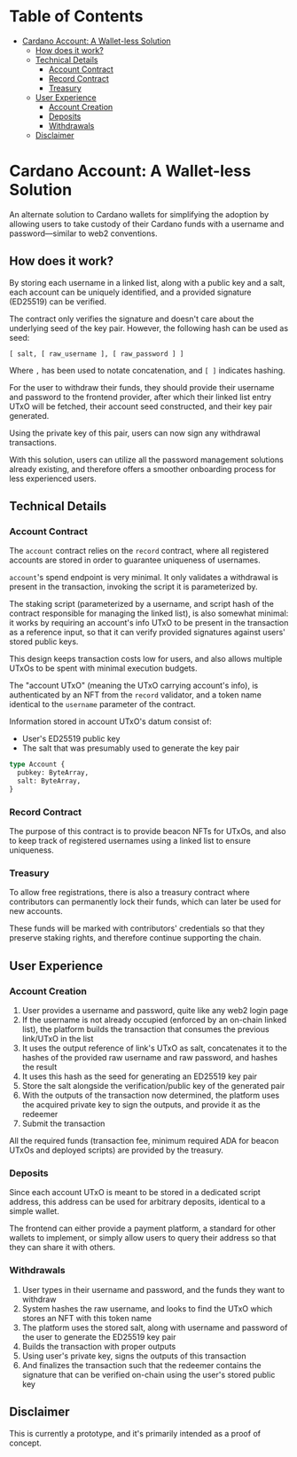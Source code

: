 # Table of Contents

<!-- vim-markdown-toc GFM -->

* [Cardano Account: A Wallet-less Solution](#cardano-account-a-wallet-less-solution)
    * [How does it work?](#how-does-it-work)
    * [Technical Details](#technical-details)
        * [Account Contract](#account-contract)
        * [Record Contract](#record-contract)
        * [Treasury](#treasury)
    * [User Experience](#user-experience)
        * [Account Creation](#account-creation)
        * [Deposits](#deposits)
        * [Withdrawals](#withdrawals)
    * [Disclaimer](#disclaimer)

<!-- vim-markdown-toc -->

# Cardano Account: A Wallet-less Solution

An alternate solution to Cardano wallets for simplifying the adoption by
allowing users to take custody of their Cardano funds with a username and
password—similar to web2 conventions.

## How does it work?

By storing each username in a linked list, along with a public key and a salt,
each account can be uniquely identified, and a provided signature (ED25519) can
be verified.

The contract only verifies the signature and doesn't care about the underlying
seed of the key pair. However, the following hash can be used as seed:
```
[ salt, [ raw_username ], [ raw_password ] ]
```

Where `,` has been used to notate concatenation, and `[ ]` indicates hashing.

For the user to withdraw their funds, they should provide their username and
password to the frontend provider, after which their linked list entry UTxO will
be fetched, their account seed constructed, and their key pair generated.

Using the private key of this pair, users can now sign any withdrawal
transactions.

With this solution, users can utilize all the password management solutions
already existing, and therefore offers a smoother onboarding process for less
experienced users.

## Technical Details

### Account Contract

The `account` contract relies on the `record` contract, where all registered
accounts are stored in order to guarantee uniqueness of usernames.

`account`'s spend endpoint is very minimal. It only validates a withdrawal is
present in the transaction, invoking the script it is parameterized by.

The staking script (parameterized by a username, and script hash of the contract
responsible for managing the linked list), is also somewhat minimal: it works by
requiring an account's info UTxO to be present in the transaction as a reference
input, so that it can verify provided signatures against users' stored public
keys.

This design keeps transaction costs low for users, and also allows multiple
UTxOs to be spent with minimal execution budgets.

The "account UTxO" (meaning the UTxO carrying account's info), is authenticated
by an NFT from the `record` validator, and a token name identical to
the `username` parameter of the contract.

Information stored in account UTxO's datum consist of:
- User's ED25519 public key
- The salt that was presumably used to generate the key pair
```rs
type Account {
  pubkey: ByteArray,
  salt: ByteArray,
}
```

### Record Contract

The purpose of this contract is to provide beacon NFTs for UTxOs, and also to
keep track of registered usernames using a linked list to ensure uniqueness.

### Treasury

To allow free registrations, there is also a treasury contract where
contributors can permanently lock their funds, which can later be used for new
accounts.

These funds will be marked with contributors' credentials so that they preserve
staking rights, and therefore continue supporting the chain.

## User Experience

### Account Creation

1. User provides a username and password, quite like any web2 login page
2. If the username is not already occupied (enforced by an on-chain linked
   list), the platform builds the transaction that consumes the previous
   link/UTxO in the list
3. It uses the output reference of link's UTxO as salt, concatenates it to the
   hashes of the provided raw username and raw password, and hashes the result
4. It uses this hash as the seed for generating an ED25519 key pair
5. Store the salt alongside the verification/public key of the generated pair
6. With the outputs of the transaction now determined, the platform uses the
   acquired private key to sign the outputs, and provide it as the redeemer
7. Submit the transaction

All the required funds (transaction fee, minimum required ADA for beacon UTxOs
and deployed scripts) are provided by the treasury.

### Deposits

Since each account UTxO is meant to be stored in a dedicated script address,
this address can be used for arbitrary deposits, identical to a simple wallet.

The frontend can either provide a payment platform, a standard for other wallets
to implement, or simply allow users to query their address so that they can
share it with others.

### Withdrawals

1. User types in their username and password, and the funds they want to
   withdraw
2. System hashes the raw username, and looks to find the UTxO which stores an
   NFT with this token name
3. The platform uses the stored salt, along with username and password of the
   user to generate the ED25519 key pair
4. Builds the transaction with proper outputs
5. Using user's private key, signs the outputs of this transaction
4. And finalizes the transaction such that the redeemer contains the signature
   that can be verified on-chain using the user's stored public key

## Disclaimer

This is currently a prototype, and it's primarily intended as a proof of
concept.
